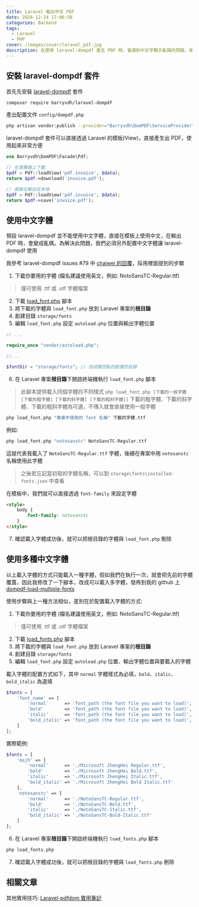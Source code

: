 ```yaml
---
title: Laravel 輸出中文 PDF
date: 2024-12-24 17:06:58
categories: Backend
tags:
  - Laravel
  - PHP
cover: /images/cover/laravel_pdf.jpg
description: 在使用 laravel-dompdf 產生 PDF 時，會遇到中文字顯示亂碼的問題，本篇文章提供解決辦法，幫助開發者順利生成完整且正確的中文 PDF。
---
```


## 安裝 laravel-dompdf 套件

首先先安裝 [laravel-dompdf](https://github.com/barryvdh/laravel-dompdf) 套件

```Bash
composer require barryvdh/laravel-dompdf
```

產出配置文件 `config/dompdf.php`

```Bash
php artisan vendor:publish --provider="Barryvdh\DomPDF\ServiceProvider"
```

laravel-dompdf 套件可以直接透過 Laravel 的模板(View)，直接產生出 PDF，使用起來非常方便

```PHP
use Barryvdh\DomPDF\Facade\Pdf;

// 在瀏覽器上下載
$pdf = Pdf::loadView('pdf.invoice', $data);
return $pdf->download('invoice.pdf');

// 直接在輸出在本地
$pdf = Pdf::loadView('pdf.invoice', $data);
return $pdf->save('invoice.pdf');
```

## 使用中文字體

預設 laravel-dompdf 並不能使用中文字體，直接在模板上使用中文，在輸出 PDF 時，會變成亂碼。為解決此問題，我們必須另外配置中文字體讓 laravel-dompdf 使用

我參考 laravel-dompdf issues #79 中 [chaiwei 的回覆](https://github.com/barryvdh/laravel-dompdf/issues/79#issuecomment-257003345)，採用裡面提到的步驟

1. 下載你要用的字體 (檔名建議使用英文，例如: NotoSansTC-Regular.ttf)

> 僅可使用 .ttf 或 .otf 字體檔案

2. 下載 [load_font.php](https://github.com/dompdf/utils/blob/master/load_font.php) 腳本
3. 將下載的字體與 `load_font.php` 放到 Laravel 專案的**根目錄**
4. 創建目錄 `storage/fonts`
5. 編輯 `load_font.php` 設定 `autoload.php` 位置與輸出字體位置

```PHP
// ...

require_once "vendor/autoload.php";

//...

$fontDir = "storage/fonts"; // 改成第四點的創建的目錄
```

6. 在 Laravel 專案**根目錄**下開啟終端機執行 `load_font.php` 腳本

> 此腳本提供載入同個字體的不同樣式 `php load_font.php [下載的一般字體 [下載的粗字體] [下載的斜字體] [下載的粗斜字體]]`
> 下載的粗字體、下載的斜字體、下載的粗斜字體為可選，不傳入就會直接使用一般字體

```Bash
php load_font.php "專案中使用的 font 名稱" 下載的字體.ttf
```

例如:

```Bash
php load_font.php "notosanstc" NotoSansTC-Regular.ttf
```

這就代表我載入了 `NotoSansTC-Regular.ttf` 字體，後續在專案中用 `notosanstc` 名稱使用此字體

> 之後若忘記當初取的字體名稱，可以到 `storage\fonts\installed-fonts.json` 中查看

在模板中，我們就可以直接透過 `font-family` 來設定字體

```HTML
<style>
    body {
        font-family: notosanstc
    }
</style>
```

7. 確認載入字體成功後，就可以把根目錄的字體與 `load_font.php` 刪除

## 使用多種中文字體

以上載入字體的方式只能載入一種字體，假如我們在執行一次，就會把先前的字體覆蓋，因此我修改了一下腳本，改成可以載入多字體，發佈到我的 github 上 [dompdf-load-multiple-fonts](https://github.com/Link1515/dompdf-load-multiple-fonts)

使用步驟與上一種方法相似，差別在於配置載入字體的方式:

1. 下載你要用的字體 (檔名建議使用英文，例如: NotoSansTC-Regular.ttf)

> 僅可使用 .ttf 或 .otf 字體檔案

2. 下載 [load_fonts.php](https://github.com/Link1515/dompdf-load-multiple-fonts/blob/master/load_fonts.php) 腳本
3. 將下載的字體與 `load_font.php` 放到 Laravel 專案的**根目錄**
4. 創建目錄 `storage/fonts`
5. 編輯 `load_font.php` 設定 `autoload.php` 位置、輸出字體位置與要載入的字體

載入字體的配置方式如下，其中 `normal` 字體樣式為必填，`bold`、`italic`、`bold_italic` 為選填

```PHP
$fonts = [
    'font_name' => [
        'normal'      => 'font_path (the font file you want to load)', // required
        'bold'        => 'font_path (the font file you want to load)', // optional
        'italic'      => 'font_path (the font file you want to load)', // optional
        'bold_italic' => 'font_path (the font file you want to load)', // optional
    ]
];
```

實際範例:

```PHP
$fonts = [
    'msjh' => [
        'normal'      => './Microsoft JhengHei Regular.ttf',
        'bold'        => './Microsoft JhengHei Bold.ttf',
        'italic'      => './Microsoft JhengHei Italic.ttf',
        'bold_italic' => './Microsoft JhengHei Bold Italic.ttf'
    ],
    'notosanstc' => [
        'normal'      => './NotoSansTC-Regular.ttf',
        'bold'        => './NotoSansTC-Bold.ttf',
        'italic'      => './NotoSansTC-Italic.ttf',
        'bold_italic' => './NotoSansTC-Bold-Italic.ttf'
    ]
];
```

6. 在 Laravel 專案**根目錄**下開啟終端機執行 `load_fonts.php` 腳本

```Bash
php load_fonts.php
```

7. 確認載入字體成功後，就可以把根目錄的字體與 `load_fonts.php` 刪除

## 相關文章

其他實用技巧: [Laravel-pdfdom 實用筆記](/Backend/laravel-pdfdom-practical-notes)
